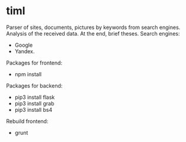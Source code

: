 # timl

Parser of sites, documents, pictures by keywords from search engines. Analysis of the received data. At the end, brief theses.
Search engines: 
- Google
- Yandex.

Packages for frontend:
- npm install

Packages for backend:
- pip3 install flask
- pip3 install grab
- pip3 install bs4

Rebuild frontend:
- grunt